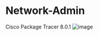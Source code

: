 # Network-Admin
Cisco Package Tracer 8.0.1
![image](https://github.com/NicasioTn/Network-Admin/assets/55986701/e4fce5d8-7a9d-4be4-b272-66c5cdd963da)

